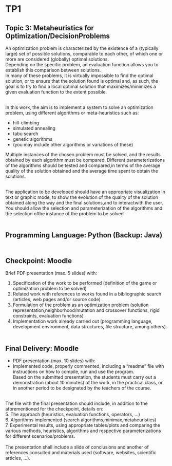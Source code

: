 # TP1

## Topic 3: Metaheuristics for Optimization/DecisionProblems

An optimization problem is characterized by the existence of a (typically large) set of possible solutions, comparable to each other, of which one or more are considered (globally) optimal solutions.<br>
Depending on the specific problem, an evaluation function allows you to establish this comparison between solutions.<br>
In many of these problems, it is virtually impossible to find the optimal solution, or to ensure that the solution found is optimal and, as such, the goal is to try to find a local optimal solution that maximizes/minimizes a given evaluation function to the extent possible.<br><br>

In this work, the aim is to implement a system to solve an optimization problem, using different algorithms or meta-heuristics  such as:
- hill-climbing
- simulated annealing
- tabu search
- genetic algorithms
- (you may include other algorithms or variations of these)<br>

Multiple instances of the chosen problem must be solved, and the results obtained by each algorithm must be compared. Different parameterizations of the algorithms should be tested and compared,in terms of the average quality of the solution obtained and the average time spent to obtain the solutions.<br><br>

The application to be developed should have an appropriate visualization in text or graphic mode, to show the evolution of the quality of the solution obtained along the way and the final solutions,and to interactwith the user. You should allow the selection and parameterization of the algorithms and the selection ofthe instance of the problem to be solved<br><br>

## Programming Language: Python (Backup: Java) <br><br>

## Checkpoint: Moodle
Brief PDF presentation (max. 5 slides) with:
1. Specification of the work to be performed (definition of the game or optimization problem to be solved)<br>
2. Related work with references to works found in a bibliographic search (articles, web pages and/or source code)<br>
3. Formulation of the problem as an optimization problem (solution representation,neighborhood/mutation  and  crossover functions, rigid  constraints, evaluation functions)<br>
4. Implementation  work  already  carried  out  (programming language,  development environment, data structures, file structure, among others).<br><br>

## Final Delivery: Moodle
- PDF presentation (max. 10 slides) with:
- Implemented code, properly commented, including a “readme” file with instructions on how to compile, run and use the program.<br>
Based on the submitted presentation, the students must carry out a demonstration (about 10 minutes) of the work, in the practical class, or in another period to be designated by the teachers of the course.<br><br>

The file with the final presentation should include, in addition to the aforementioned for the checkpoint, details on:<br>
5. The approach (heuristics, evaluation functions, operators, ...)<br>
6. Algorithms implemented (search  algorithms,minimax,metaheuristics)<br>
7. Experimental  results,  using  appropriate tables/plots and comparing the  various  methods,  heuristics,  algorithms  and respective  parameterizations for  different  scenarios/problems.<br><br>
The presentation  shall  include  a  slide  of  conclusions  and  another  of references consulted and materials used (software, websites, scientific articles, ...).